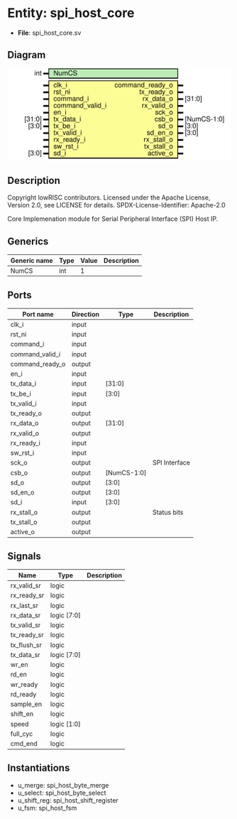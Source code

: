 # Entity: spi_host_core

- **File**: spi_host_core.sv
## Diagram

![Diagram](spi_host_core.svg "Diagram")
## Description

 Copyright lowRISC contributors.
 Licensed under the Apache License, Version 2.0, see LICENSE for details.
 SPDX-License-Identifier: Apache-2.0

 Core Implemenation module for Serial Peripheral Interface (SPI) Host IP.


## Generics

| Generic name | Type | Value | Description |
| ------------ | ---- | ----- | ----------- |
| NumCS        | int  | 1     |             |
## Ports

| Port name       | Direction | Type        | Description    |
| --------------- | --------- | ----------- | -------------- |
| clk_i           | input     |             |                |
| rst_ni          | input     |             |                |
| command_i       | input     |             |                |
| command_valid_i | input     |             |                |
| command_ready_o | output    |             |                |
| en_i            | input     |             |                |
| tx_data_i       | input     | [31:0]      |                |
| tx_be_i         | input     | [3:0]       |                |
| tx_valid_i      | input     |             |                |
| tx_ready_o      | output    |             |                |
| rx_data_o       | output    | [31:0]      |                |
| rx_valid_o      | output    |             |                |
| rx_ready_i      | input     |             |                |
| sw_rst_i        | input     |             |                |
| sck_o           | output    |             |  SPI Interface |
| csb_o           | output    | [NumCS-1:0] |                |
| sd_o            | output    | [3:0]       |                |
| sd_en_o         | output    | [3:0]       |                |
| sd_i            | input     | [3:0]       |                |
| rx_stall_o      | output    |             |  Status bits   |
| tx_stall_o      | output    |             |                |
| active_o        | output    |             |                |
## Signals

| Name        | Type        | Description |
| ----------- | ----------- | ----------- |
| rx_valid_sr | logic       |             |
| rx_ready_sr | logic       |             |
| rx_last_sr  | logic       |             |
| rx_data_sr  | logic [7:0] |             |
| tx_valid_sr | logic       |             |
| tx_ready_sr | logic       |             |
| tx_flush_sr | logic       |             |
| tx_data_sr  | logic [7:0] |             |
| wr_en       | logic       |             |
| rd_en       | logic       |             |
| wr_ready    | logic       |             |
| rd_ready    | logic       |             |
| sample_en   | logic       |             |
| shift_en    | logic       |             |
| speed       | logic [1:0] |             |
| full_cyc    | logic       |             |
| cmd_end     | logic       |             |
## Instantiations

- u_merge: spi_host_byte_merge
- u_select: spi_host_byte_select
- u_shift_reg: spi_host_shift_register
- u_fsm: spi_host_fsm
